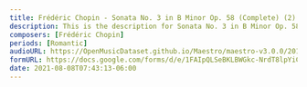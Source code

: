 ```yaml
---
title: Frédéric Chopin - Sonata No. 3 in B Minor Op. 58 (Complete) (2)
description: This is the description for Sonata No. 3 in B Minor Op. 58 (Complete) by Frédéric Chopin
composers: [Frédéric Chopin]
periods: [Romantic]
audioURL: https://OpenMusicDataset.github.io/Maestro/maestro-v3.0.0/2014/MIDI-UNPROCESSED_21-22_R1_2014_MID--AUDIO_22_R1_2014_wav--5.midi
formURL: https://docs.google.com/forms/d/e/1FAIpQLSeBKLBWGkc-NrdT8lpYiC1h6q3Q4NzSCJXKZEQ7XMgh6HO6gg/viewform
date: 2021-08-08T07:43:13-06:00
---
```

